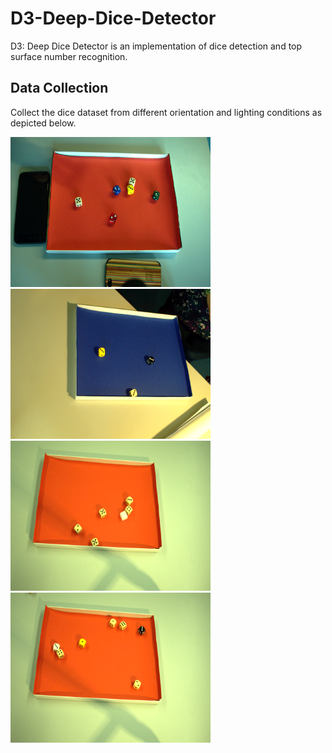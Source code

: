 # D3-Deep-Dice-Detector

D3: Deep Dice Detector is an implementation of dice detection and top surface number recognition.

## Data Collection

Collect the dice dataset from different orientation and lighting conditions as depicted below.


<img src="./images/2018-10-08@13-38-29.png" width="320" height="240"> <img src="./images/2018-10-08@16-09-35.png" width="320" height="240">
<img src="./images/2019-01-09@13-46-48.png" width="320" height="240"> <img src="./images/2019-01-09@13-49-52.png" width="320" height="240">
